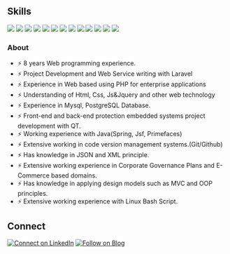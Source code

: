 ## Skills

[![](https://img.shields.io/badge/Laravel-563D7C?style=for-the-badge&logo=laravel&logoColor=white)](#)
[![](https://img.shields.io/badge/Php-563D7C?style=for-the-badge&logo=php&logoColor=white)](#)
[![](https://img.shields.io/badge/Postgresql-563D7C?style=for-the-badge&logo=postgresql&logoColor=white)](#)
[![](https://img.shields.io/badge/Mysql-563D7C?style=for-the-badge&logo=mysql&logoColor=white)](#)
[![](https://img.shields.io/badge/Jquery-239120?style=for-the-badge&logo=jquery&logoColor=white)](#)
[![](https://img.shields.io/badge/JavaScript-239120?style=for-the-badge&logo=javascript&logoColor=white)](#)
[![](https://img.shields.io/badge/Github-563D7C?style=for-the-badge&logo=github&logoColor=white)](#)
[![](https://img.shields.io/badge/HTML-239120?style=for-the-badge&logo=html5&logoColor=white)](#)
[![](https://img.shields.io/badge/CSS-239120?&style=for-the-badge&logo=css3&logoColor=white)](#)
[![](https://img.shields.io/badge/Json-239120?style=for-the-badge&logo=json&logoColor=white)](#)
[![](https://img.shields.io/badge/Bootstrap-563D7C?style=for-the-badge&logo=bootstrap&logoColor=white)](#)
[![](https://img.shields.io/badge/Linux-563D7C?style=for-the-badge&logo=linux&logoColor=white)](#)
[![](https://img.shields.io/badge/Java-563D7C?style=for-the-badge&logo=java&logoColor=white)](#)

### About

- ⚡ 8 years Web programming experience.
- ⚡ Project Development and Web Service writing with Laravel
- ⚡ Experience in Web based using PHP for enterprise applications
- ⚡ Understanding of Html, Css, Js&Jquery and other web technology
- ⚡ Experience in Mysql, PostgreSQL Database.
- ⚡ Front-end and back-end protection embedded systems project development with QT.
- ⚡ Working experience with Java(Spring, Jsf, Primefaces)
- ⚡ Extensive working in code version management systems.(Git/Github)
- ⚡ Has knowledge in JSON and XML principle.
- ⚡ Extensive working experience in Corporate Governance Plans and E-Commerce based domains.
- ⚡ Has knowledge in applying design models such as MVC and OOP principles.
- ⚡ Extensive working experience with Linux Bash Script. 

## Connect

[![Connect on LinkedIn](https://img.shields.io/badge/LinkedIn-0077B5?style=for-the-badge&logo=linkedin&logoColor=white)](https://www.linkedin.com/in/mehmet-düzoylum-563a8547/)
[![Follow on Blog](https://img.shields.io/badge/Medium-12100E?style=for-the-badge&logo=medium&logoColor=white)](https://medium.com/@duzoylummehmet)  


